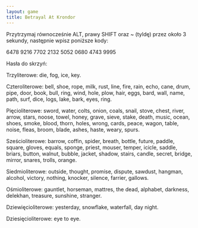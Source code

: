 ```yaml
---
layout: game
title: Betrayal At Krondor
---
```


Przytrzymaj równocześnie ALT, prawy SHIFT oraz ~ (tyldę) przez 
około 3 sekundy, następnie wpisz poniższe kody:

6478
9216
7702
2132
5052
0680
4743
9995

Hasła do skrzyń:

Trzyliterowe:
die, fog, ice, key.

Czteroliterowe:
bell, shoe, rope, milk, rust, line, fire, rain, echo, cane, drum,
pipe, door, book, bull, ring, wind, hole, plow, hair, eggs, bard,
wall, name, path, surf, dice, logs, lake, bark, eyes, ring.

Pięcioliterowe:
sword, water, colts, onion, coals, snail, stove, chest, river, arrow,
stars, noose, towel, honey, grave, sieve, stake, death, music, ocean,
shoes, smoke, blood, thorn, holes, wrong, cards, peace, wagon, 
table,
noise, fleas, broom, blade, ashes, haste, weary, spurs.

Sześcioliterowe:
barrow, coffin, spider, breath, bottle, future, paddle, square, gloves,
equals, sponge, priest, mouser, temper, icicle, saddle, briars, button,
walnut, bubble, jacket, shadow, stairs, candle, secret, bridge, mirror,
snares, trolls, orange.

Siedmioliterowe:
outside, thought, promise, dispute, sawdust, hangman, alcohol, 
victory,
nothing, knocker, silence, farrier, gallows.

Ośmioliterowe:
gauntlet, horseman, mattres, the dead, alphabet, darkness, 
delekhan,
treasure, sunshine, stranger.

Dziewięcioliterowe:
yesterday, snowflake, waterfall, day night.

Dziesięcioliterowe:
eye to eye.

